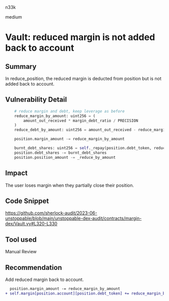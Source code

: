 n33k

medium

# Vault: reduced margin is not added back to account

## Summary

In reduce_position, the reduced margin is deducted from position but is not added back to account.

## Vulnerability Detail

```python
    # reduce margin and debt, keep leverage as before
    reduce_margin_by_amount: uint256 = (
        amount_out_received * margin_debt_ratio / PRECISION
    )
    reduce_debt_by_amount: uint256 = amount_out_received - reduce_margin_by_amount

    position.margin_amount -= reduce_margin_by_amount                       # <----- margin is reduced from postion

    burnt_debt_shares: uint256 = self._repay(position.debt_token, reduce_debt_by_amount)
    position.debt_shares -= burnt_debt_shares
    position.position_amount -= _reduce_by_amount
```

## Impact

The user loses margin when they partially close their position.

## Code Snippet

https://github.com/sherlock-audit/2023-06-unstoppable/blob/main/unstoppable-dex-audit/contracts/margin-dex/Vault.vy#L320-L330

## Tool used

Manual Review

## Recommendation

Add reduced margin back to account.

```diff
  position.margin_amount -= reduce_margin_by_amount
+ self.margin[position.account][position.debt_token] += reduce_margin_by_amount
```